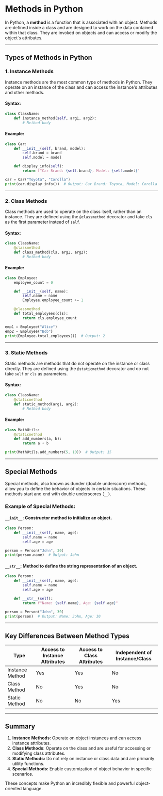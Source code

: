 # Methods in Python

In Python, a **method** is a function that is associated with an object. Methods are defined inside a class and are designed to work on the data contained within that class. They are invoked on objects and can access or modify the object's attributes.

---

## Types of Methods in Python

### 1. **Instance Methods**
Instance methods are the most common type of methods in Python. They operate on an instance of the class and can access the instance's attributes and other methods.

#### Syntax:
```python
class ClassName:
    def instance_method(self, arg1, arg2):
        # Method body
```

#### Example:
```python
class Car:
    def __init__(self, brand, model):
        self.brand = brand
        self.model = model

    def display_info(self):
        return f"Car Brand: {self.brand}, Model: {self.model}"

car = Car("Toyota", "Corolla")
print(car.display_info())  # Output: Car Brand: Toyota, Model: Corolla
```

---

### 2. **Class Methods**
Class methods are used to operate on the class itself, rather than an instance. They are defined using the `@classmethod` decorator and take `cls` as the first parameter instead of `self`.

#### Syntax:
```python
class ClassName:
    @classmethod
    def class_method(cls, arg1, arg2):
        # Method body
```

#### Example:
```python
class Employee:
    employee_count = 0

    def __init__(self, name):
        self.name = name
        Employee.employee_count += 1

    @classmethod
    def total_employees(cls):
        return cls.employee_count

emp1 = Employee("Alice")
emp2 = Employee("Bob")
print(Employee.total_employees())  # Output: 2
```

---

### 3. **Static Methods**
Static methods are methods that do not operate on the instance or class directly. They are defined using the `@staticmethod` decorator and do not take `self` or `cls` as parameters.

#### Syntax:
```python
class ClassName:
    @staticmethod
    def static_method(arg1, arg2):
        # Method body
```

#### Example:
```python
class MathUtils:
    @staticmethod
    def add_numbers(a, b):
        return a + b

print(MathUtils.add_numbers(5, 10))  # Output: 15
```

---

## Special Methods
Special methods, also known as dunder (double underscore) methods, allow you to define the behavior of objects in certain situations. These methods start and end with double underscores (`__`).

### Example of Special Methods:

#### `__init__`: Constructor method to initialize an object.
```python
class Person:
    def __init__(self, name, age):
        self.name = name
        self.age = age

person = Person("John", 30)
print(person.name)  # Output: John
```

#### `__str__`: Method to define the string representation of an object.
```python
class Person:
    def __init__(self, name, age):
        self.name = name
        self.age = age

    def __str__(self):
        return f"Name: {self.name}, Age: {self.age}"

person = Person("John", 30)
print(person)  # Output: Name: John, Age: 30
```

---

## Key Differences Between Method Types
| Type            | Access to Instance Attributes | Access to Class Attributes | Independent of Instance/Class |
|-----------------|--------------------------------|----------------------------|--------------------------------|
| Instance Method | Yes                            | Yes                        | No                             |
| Class Method    | No                             | Yes                        | No                             |
| Static Method   | No                             | No                         | Yes                            |

---

## Summary
1. **Instance Methods:** Operate on object instances and can access instance attributes.
2. **Class Methods:** Operate on the class and are useful for accessing or modifying class attributes.
3. **Static Methods:** Do not rely on instance or class data and are primarily utility functions.
4. **Special Methods:** Enable customization of object behavior in specific scenarios.

These concepts make Python an incredibly flexible and powerful object-oriented language.

